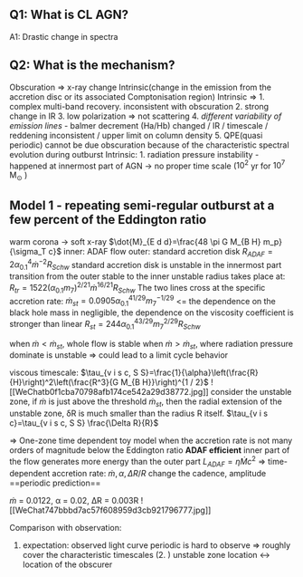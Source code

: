 ## Q1: What is CL AGN?
A1: Drastic change in spectra
## Q2: What is the mechanism?
Obscuration => x-ray change
Intrinsic(change in the emission from the accretion disc or its associated Comptonisation region)
Intrinsic => 1. complex multi-band recovery. inconsistent with obscuration
                  2. strong change in IR
                  3. low polarization => not scattering
                  4. *different variability of emission lines* - balmer decrement (Ha/Hb) changed /  IR / timescale / reddening inconsistent / upper limit on column density
                  5. QPE(quasi periodic) cannot be due obscuration because of the characteristic spectral evolution during outburst
Intrinsic: 1. radiation pressure instability - happened at innermost part of AGN -> no proper time scale ($10^2$ yr for $10^7\,\mathrm{M_{\odot}}$ )

## Model 1 - repeating semi-regular outburst at a few percent of the Eddington ratio
warm corona -> soft x-ray
$\dot{M}_{E d d}=\frac{48 \pi G M_{B H} m_p}{\sigma_T c}$ 
inner: ADAF flow
outer: standard accretion disk
$R_{A D A F}=2 \alpha_{0.1}^4 \dot{m}^{-2} R_{S c h w}$
standard accretion disk is unstable in the innermost part
transition from the outer stable to the inner unstable radius takes place at: $R_{t r}=1522\left(\alpha_{0.1} m_7\right)^{2 / 21} \dot{m}^{16 / 21} R_{S c h w}$
The two lines cross at the specific accretion rate: $\dot{m}_{s t}=0.0905 \alpha_{0.1}^{41 / 29} m_7^{-1 / 29}$  <= the dependence on the black hole mass in negligible, the dependence on the viscosity coefficient is stronger than linear
$R_{s t}=244 \alpha_{0.1}^{43 / 29} m_7^{2 / 29} R_{S c h w}$

when $\dot{m} < \dot{m}_{st}$,  whole flow is stable
when $\dot{m} > \dot{m}_{st}$, where radiation pressure dominate is unstable => could lead to a limit cycle behavior

viscous timescale:
$\tau_{v i s c, S S}=\frac{1}{\alpha}\left(\frac{R}{H}\right)^2\left(\frac{R^3}{G M_{B H}}\right)^{1 / 2}$
![[WeChatb0f1cba70798afb174ce542a29d38772.jpg]]
consider the unstable zone, if $\dot{m}$ is just above the threshold $\dot{m}_{st}$, then the radial extension of the unstable zone, δR is much smaller than the radius R itself.
$\tau_{v i s c}=\tau_{v i s c, S S} \frac{\Delta R}{R}$

=> One-zone time dependent toy model
when the accretion rate is not many orders of magnitude below the Eddington ratio
**ADAF efficient**
inner part of the flow generates more energy than the outer part
$L_{ADAF} = \eta \dot{M} c^2$
=> time-dependent accretion rate: $\dot{m}, \alpha, \Delta R/R$ change the cadence, amplitude
==periodic prediction==

$\dot{m}$ = 0.0122, α = 0.02, ∆R = 0.003R
![[WeChat747bbbd7ac57f608959d3cb921796777.jpg]]

Comparison with observation:
1. expectation: observed light curve
       periodic is hard to observe
       => roughly cover the characteristic timescales
(2. ) unstable zone location <-> location of the obscurer